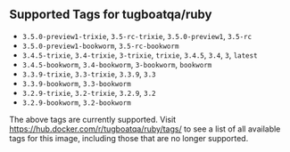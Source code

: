 ## Supported Tags for tugboatqa/ruby

* `3.5.0-preview1-trixie`, `3.5-rc-trixie`, `3.5.0-preview1`, `3.5-rc`
* `3.5.0-preview1-bookworm`, `3.5-rc-bookworm`
* `3.4.5-trixie`, `3.4-trixie`, `3-trixie`, `trixie`, `3.4.5`, `3.4`, `3`, `latest`
* `3.4.5-bookworm`, `3.4-bookworm`, `3-bookworm`, `bookworm`
* `3.3.9-trixie`, `3.3-trixie`, `3.3.9`, `3.3`
* `3.3.9-bookworm`, `3.3-bookworm`
* `3.2.9-trixie`, `3.2-trixie`, `3.2.9`, `3.2`
* `3.2.9-bookworm`, `3.2-bookworm`

The above tags are currently supported. Visit https://hub.docker.com/r/tugboatqa/ruby/tags/ to see a list of all available tags for this image, including those that are no longer supported.
